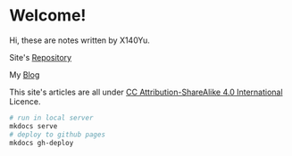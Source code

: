 # Welcome!

Hi, these are notes written by X140Yu.

Site's [Repository](https://github.com/X140Yu/notes)

My [Blog](https://x140yu.github.io)

This site's articles are all under [CC Attribution-ShareAlike 4.0 International](https://creativecommons.org/licenses/by-sa/4.0/) Licence.


```bash
# run in local server
mkdocs serve
# deploy to github pages
mkdocs gh-deploy
```


